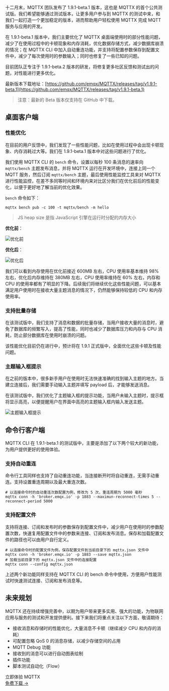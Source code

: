 十二月末，MQTTX 团队发布了 1.9.1-beta.1 版本，这也是 MQTTX 的首个公共测试版。我们希望能够通过测试版本，让更多用户参与到 MQTTX 的测试中来，和我们一起打造一个更加稳定的版本，进而帮助用户轻松使用 MQTTX 完成 MQTT 服务与应用的开发。

在 1.9.1-beta.1 版本中，我们主要优化了 MQTTX 桌面端使用时的部分性能问题，减少了在使用过程中的卡顿现象和内存消耗，优化数据存储方式，减少数据库崩溃的情况；在 MQTTX CLI 中加入自动重连功能，并支持将配置参数保存到配置文件中，减少了每次使用时的参数输入；同时也修复了一些已知的问题。

目前团队正专注于 1.9.1-beta.2 版本的研发，将修复更多社区反馈和测试出的问题，对性能进行更多优化。

最新版本下载地址：[https://github.com/emqx/MQTTX/releases/tag/v1.9.1-beta.1](https://github.com/emqx/MQTTX/releases/tag/v1.9.1-beta.1) 

> 注意：最新的 Beta 版本仅支持在 GitHub 中下载。


## 桌面客户端

### 性能优化

在目前的用户反馈中，我们发现了一些性能问题，比如在使用过程中会出现卡顿现象、内存消耗过大等。我们在 1.9.1-beta.1 版本中对这些问题进行了优化。

我们使用 MQTTX CLI 的 `bench` 命令，设置以每秒 100 条消息的速率向 `mqttx/bench` 主题发布消息，并将 MQTTX 运行在开发环境中，连接上同一个 MQTT 服务，然后订阅 `mqttx/bench` 主题，最后使用性能监控工具来对 MQTTX 进行性能监控，在差不多同等时间和环境内来对比区分我们在优化前后的性能变化，以便于更好地了解当前的优化效果。

`bench` 命令如下：

```
mqttx bench pub -c 100 -t mqttx/bench -m hello
```

> JS heap size 是指 JavaScript 引擎在运行时分配的内存大小

**优化前**：

![优化前](https://assets.emqx.com/images/c0d70279ef48bf9e3b46ecd9618941be.png)

**优化后**：

![优化后](https://assets.emqx.com/images/be08892e7fc1a930014af41789a80f87.png)

我们可以看到内存使用在优化前接近 600MB 左右，CPU 使用率基本维持 98% 左右，优化后内存维持在 380MB 左右，CPU 使用率维持在 60% 左右，内存和 CPU 的使用率都有了明显的下降。后续我们将继续优化这些性能问题，可以基本满足用户使用时在接收大量主题消息的情况下，仍然能够保持较低的 CPU 和内存使用率。

### 支持批量存储

在该测试版中，我们支持了消息和数据的批量存储，当用户接收大量的消息时，避免了数据库的频繁写入，提高了性能，同时也减少了数据库压力和内存与 CPU 消耗，防止部分数据库在使用时崩溃的问题。

该性能优化目前仍在进行中，预计将在 1.9.1 正式版中，全面优化这些卡顿及性能问题。

### 主题输入框提示

在之前的版本中，很多新手用户在使用时无法快速准确的找到输入主题的地方。当建立连接后，我们需要手动输入主题并填写 payload 后，才能够发送消息。

在该测试版中，我们优化了主题输入框的提示功能，当用户未输入主题时，提示框将显示高亮，以便提醒用户在界面中高亮的主题输入框内输入发送主题。

![主题输入框提示](https://assets.emqx.com/images/836f0b0046c1872b9c80442396f73e59.png)


## 命令行客户端

MQTTX CLI 在 1.9.1-beta.1 的测试版中，主要是添加了以下两个较大的新功能，为用户提供更好的使用体验。

### 支持自动重连

命令行工具同样也支持了自动重连功能，当连接断开时将自动重连，无需手动重连。支持设置重连周期以及最大重连次数。

```
# 以连接命令时的自动重连次数配置为例，修改为 5 次，重连周期为 5000 毫秒
mqttx conn -h 'broker.emqx.io' -p 1883 --maximun-reconnect-times 5 --reconnect-period 5000
```

### 支持配置文件

支持将连接、订阅和发布时的参数保存到配置文件中，减少用户在使用时的参数配置次数，快速复用配置文件中的参数来连接、订阅和发布消息。保存和加载配置文件的路径也可以由用户自行定义。

```
# 以连接命令时的配置文件为例，保存配置文件到当前目录下的 mqttx.json 文件中
mqttx conn -h 'broker.emqx.io' -p 1883 --save mqttx.json
# 加载当前目录下的 mqttx.json 文件中的连接配置
mqttx conn --config mqttx.json
```

上述两个新功能同样支持在 MQTTX CLI 的 bench 命令中使用，方便用户性能测试时快速测试连接、订阅和发布消息等。

## 未来规划

MQTTX 还在持续增强完善中，以期为用户带来更多实用、强大的功能，为物联网应用与服务的测试和开发提供便利。接下来我们将重点关注以下方面，敬请期待：

- 接收消息和存储时的性能优化，大量消息不卡顿（继续减少 CPU 和内存的消耗）
- 可配置忽略 QoS 0 的消息存储，以减少存储空间的占用
- MQTT Debug 功能
- 接收到的消息可以进行自动图表绘制
- 插件功能
- 脚本测试自动化（Flow）





<section class="promotion">
    <div>
        立即体验 MQTTX
    </div>
    <a href="https://www.emqx.com/zh/try?product=MQTTX" class="button is-gradient px-5">免费下载 →</a>
</section>
